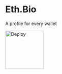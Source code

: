 # Eth.Bio

A profile for every wallet

<a id="thirdweb-deploy" href="https://thirdweb.com/contracts/deploy?ipfs=QmWjjbgJXXgV1dPrM2v7NWyYyK8FEhLknqCQyEqVJ9qhGu%2F1" target="_blank" title="deploy Eth.bio with thirdweb">
  <img src="https://gateway.thirdweb.dev/ipfs/QmdS2yxCteNePeAw9h7dnaSvorNA1AMYCtX4DuG15YR3jo/0.svg" alt="Deploy" width="120px">
</a>
